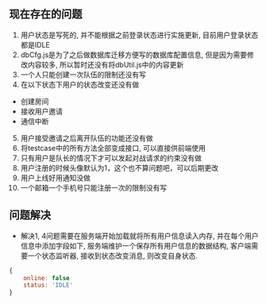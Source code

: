 ## 现在存在的问题

1. 用户状态是写死的, 并不能根据之前登录状态进行实施更新, 目前用户登录状态都是IDLE
2. dbCfg.js是为了之后做数据库迁移方便写的数据库配置信息, 但是因为需要修改内容较多, 所以暂时还没有将dbUtil.js中的内容更新
3. 一个人只能创建一次队伍的限制还没有写
4. 在以下状态下用户的状态改变还没有做
* 创建房间
* 接收用户邀请
* 通信中断
5. 用户接受邀请之后离开队伍的功能还没有做
6. 将testcase中的所有方法全部变成接口, 可以直接供前端使用
7. 只有用户是队长的情况下才可以发起对战请求的约束没有做
8. 用户注册的时候头像默认为1，这个也不算问题吧，可以后期更改
9. 用户上线好用通知没做
10. 一个邮箱一个手机号只能注册一次的限制没有写

## 问题解决
* 解决1, 4问题需要在服务端开始加载就将所有用户信息读入内存, 并在每个用户信息中添加字段如下, 服务端维护一个保存所有用户信息的数据结构, 客户端需要一个状态监听器,  接收到状态改变消息, 则改变自身状态.
```js
{
    online: false
    status: 'IDLE'
}
```
